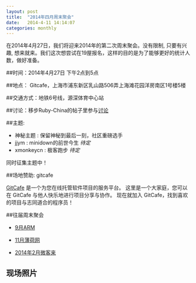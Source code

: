 ```yaml
---
layout: post
title:  "2014年四月周末聚会"
date:   2014-4-11 14:14:07
categories: monthly
---
```


在2014年4月27日，我们将迎来2014年的第二次周末聚会。没有限制, 只要有兴趣, 想来就来。我们这次想尝试在19屋报名，这样的目的是为了能够更好的统计人数，做好准备。

##时间：2014年4月27日 下午2点到5点

##地点： Gitcafe，上海市浦东新区乳山路506弄上海滩花园洋房南区1号楼5楼

##交通方式：地铁6号线，源深体育中心站

##讨论：移步Ruby-China的帖子里参与[讨论][discuss]

##主题:

- 神秘主题 : 保留神秘到最后一刻，社区重磅选手
- jjym : minidown的前世今生 *待定*
- xmonkeycn : 极客跑步 *待定*

同时征集主题中！

##场地赞助: gitcafe

[GitCafe][gitcafe] 是一个为您在线托管软件项目的服务平台。 这里是一个大家庭，您可以在 GitCafe 与他人快乐地进行项目分享与协作。 现在就加入 GitCafe，找到喜欢的项目与志同道合的程序员！


##往届周末聚会

- [9月ARM][sept2013]

- [11月薄荷网][nov2013]

- [2014年2月微客来][feb2014]

[nov2013]: http://shruby.github.io/monthly/callup/2013/11/23/ruby-tuesday.html
[sept2013]: http://shruby.github.io/monthly/2013/09/21/call-2013-sept-weekend.html
[feb2014]: http://shruby.github.io/monthly/2014/02/10/call-2014-feb-weekend.html
[discuss]: http://ruby-china.org/topics/node31
[gitcafe]: http://gitcafe.com

## 现场照片

